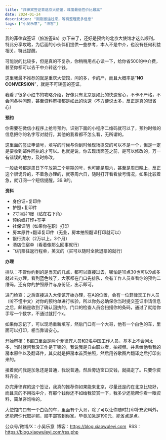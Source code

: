 ```yaml
---
title: "菲律宾签证首选京大使馆，难度最低性价比最高"
date: 2024-01-24
description: "刚刚搬运过来，等待整理更多信息"
tags: ["小吴乐意", "博客"]
---
```


我的菲律宾签证（旅游签9a）办下来了，还好是预约的北京大使馆才这么顺利。特此分享攻略，为后面的小伙伴们提供一些参考，本人不是中介，也没有任何利益相关，特此提醒。

可能说的比较多，但是真的不复杂，你稍稍用点心读一下，给你省500的中介费，甚至你都可以去干中介转这个钱。

这里我最不推荐的就是重庆大使馆，问的多，卡的严，而且大概率是“**NO CONVERSION**”，就是不可转签的签证。

我看了很多小红书的攻略介绍，好像只有北京是如此的快速省心，不卡不严格，不会问各种问题，甚至资料审核都是如此的快速（不方便说太多，反正是真的很省心）

**预约**

你需要在微信小程序上抢号预约，识别下面的小程序二维码就可以了，预约时候的信息把你的名字写对就行，其他的我看都不怎么看，无所谓的。

这里面的签证申请号，填写的时候与你到时候现场提交的可以不是一个，但是一定是要收到邮件回执的才可以。也就是说，你去现场面签之前，是可以修改的，万一有错误的地方，及时修改。

一般放号都是周日下午放第二个星期的号，也可能是周六，甚至是周日晚上，反正这个很诡异的，不着急办理的，就等周六日，随时打开看看放号情况，如果比较着急，就订阅一个短信提醒，39.9的。

**资料**

- 身份证+复印件
- 护照+复印件
- 2寸照片1账（贴在右下角）
- 预约纸打印+签字
- 社保证明（如果你在职）打印
- 房本原件+翻译复印件（无业，房本拍照翻译打印就可以）
- 银行流水（2万以上，3个月）
- 酒店住宿单（看着像那么回事就行）
- 飞机票往返行程单，英文的（买可以随时全款退票的就行）

**办理**

排队：不管你约到的是当天的几点，都可以直接过去，哪怕是10点30也可以9点多就过去办理。看到蓝色线了，大家都在门口先排队，会有工作人员查看你的预约二维码，还有你的护照原件与身份证，出示即可。

进门检查：之后直接进入大使馆开始办理，在A的位置，会有一位菲律宾工作人员（听不懂中文）对你的预约单进行核验，所以你务必确保你当时提交签证申请信息之后，邮箱是收到了确认回执的。门口的检查人员会扫描你的条码，通过了就给你手写一个数字，不通过就打个x。

如果你忘记了，可以现场重新填写，然后门口有一个大哥，他有一个白色的车，里面可以打印，相当靠谱安心。

开始审核：B窗口里面是两个菲律宾人员和2名中国工作人员，基本上不会问太多，当时就问我没工作是干嘛的，我说我是自由职业者，拍视频。并且给他看我的房本原件以及翻译件，其实就是把房本首页拍照，然后用谷歌图片翻译之后打印出来的。

接着就问我是加急还是普通，我说普通，然后旁边窗口交钱，就搞定了。只要你资料齐全，

办完菲律宾的这个签证，我真的推荐你如果能来北京，尽量还是约在北京比较好，而且真的不用找中介，有那个钱你还不如给我赞赏一下，我多少还能帮你看一眼资料，简单咨询啥的。

大使馆门口有一个白色的车，里面有个大哥，除了可以让你随时打印补充资料外，还能帮你代取护照，顺丰邮寄到你家。毕竟加急是190元，能省点是点。

公众号/微博/X：小吴乐意
 博客：https://blog.xiaowuleyi.com
 RSS：https://blog.xiaowuleyi.com/rss.php
